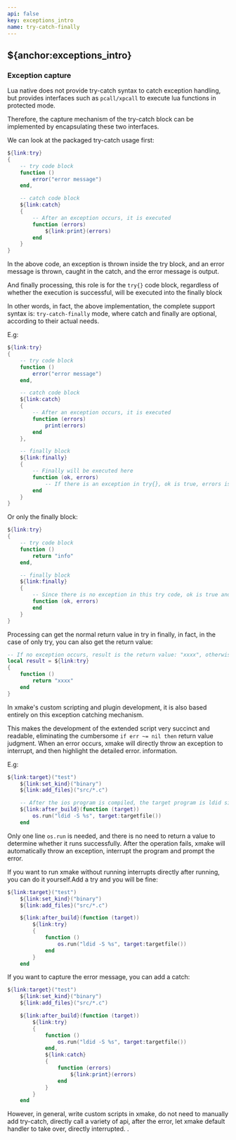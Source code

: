 ```yaml
---
api: false
key: exceptions_intro
name: try-catch-finally
---
```


## ${anchor:exceptions_intro}

### Exception capture

Lua native does not provide try-catch syntax to catch exception handling, but provides interfaces such as `pcall/xpcall` to execute lua functions in protected mode.

Therefore, the capture mechanism of the try-catch block can be implemented by encapsulating these two interfaces.

We can look at the packaged try-catch usage first:

```lua
${link:try}
{
    -- try code block
    function ()
        error("error message")
    end,

    -- catch code block
    ${link:catch}
    {
        -- After an exception occurs, it is executed
        function (errors)
            ${link:print}(errors)
        end
    }
}
```

In the above code, an exception is thrown inside the try block, and an error message is thrown, caught in the catch, and the error message is output.

And finally processing, this role is for the `try{}` code block, regardless of whether the execution is successful, will be executed into the finally block

In other words, in fact, the above implementation, the complete support syntax is: `try-catch-finally` mode, where catch and finally are optional, according to their actual needs.

E.g:

```lua
${link:try}
{
    -- try code block
    function ()
        error("error message")
    end,

    -- catch code block
    ${link:catch}
    {
        -- After an exception occurs, it is executed
        function (errors)
            print(errors)
        end
    },

    -- finally block
    ${link:finally}
    {
        -- Finally will be executed here
        function (ok, errors)
            -- If there is an exception in try{}, ok is true, errors is the error message, otherwise it is false, and error is the return value in try
        end
    }
}

```

Or only the finally block:

```lua
${link:try}
{
    -- try code block
    function ()
        return "info"
    end,

    -- finally block
    ${link:finally}
    {
        -- Since there is no exception in this try code, ok is true and errors is the return value: "info"
        function (ok, errors)
        end
    }
}
```

Processing can get the normal return value in try in finally, in fact, in the case of only try, you can also get the return value:

```lua
-- If no exception occurs, result is the return value: "xxxx", otherwise nil
local result = ${link:try}
{
    function ()
        return "xxxx"
    end
}
```

In xmake's custom scripting and plugin development, it is also based entirely on this exception catching mechanism.

This makes the development of the extended script very succinct and readable, eliminating the cumbersome `if err ~= nil then` return value judgment. When an error occurs, xmake will directly throw an exception to interrupt, and then highlight the detailed error. information.

E.g:

```lua
${link:target}("test")
    ${link:set_kind}("binary")
    ${link:add_files}("src/*.c")

    -- After the ios program is compiled, the target program is ldid signed
    ${link:after_build}(function (target))
        os.run("ldid -S %s", target:targetfile())
    end
```

Only one line `os.run` is needed, and there is no need to return a value to determine whether it runs successfully. After the operation fails, xmake will automatically throw an exception, interrupt the program and prompt the error.

If you want to run xmake without running interrupts directly after running, you can do it yourself.Add a try and you will be fine:

```lua
${link:target}("test")
    ${link:set_kind}("binary")
    ${link:add_files}("src/*.c")

    ${link:after_build}(function (target))
        ${link:try}
        {
            function ()
                os.run("ldid -S %s", target:targetfile())
            end
        }
    end
```

If you want to capture the error message, you can add a catch:

```lua
${link:target}("test")
    ${link:set_kind}("binary")
    ${link:add_files}("src/*.c")

    ${link:after_build}(function (target))
        ${link:try}
        {
            function ()
                os.run("ldid -S %s", target:targetfile())
            end,
            ${link:catch}
            {
                function (errors)
                    ${link:print}(errors)
                end
            }
        }
    end
```

However, in general, write custom scripts in xmake, do not need to manually add try-catch, directly call a variety of api, after the error, let xmake default handler to take over, directly interrupted. .

